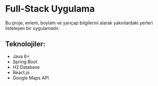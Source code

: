 # Full-Stack Uygulama

Bu proje, enlem, boylam ve yarıçap bilgilerini alarak yakınlardaki yerleri listeleyen bir uygulamadır.

## Teknolojiler:
- Java 8+
- Spring Boot
- H2 Database
- React.js
- Google Maps API
